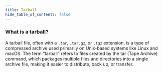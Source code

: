 ```yaml
---
title: Tarball
hide_table_of_contents: false
---
```


### What is a tarball?

A tarball file, often with a `.tar`, `.tar.gz`, or `.tgz` extension, is a type of compressed archive used primarily on Unix-based systems like Linux and macOS. The term “tarball” refers to files created by the tar (Tape Archive) command, which packages multiple files and directories into a single archive file, making it easier to distribute, back up, or transfer.